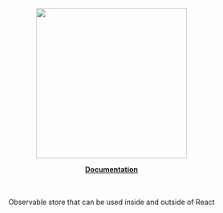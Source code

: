 <p align="center"><a href="https://corets.github.io"><img src="https://corets.github.io/public/logo-github-readme.svg" width="300"/></a></p>

<p align="center"><b><a href="https://corets.github.io/store">Documentation</a></b><br/><br/><br/></p>

<p align="center">Observable store that can be used inside and outside of React</p>
